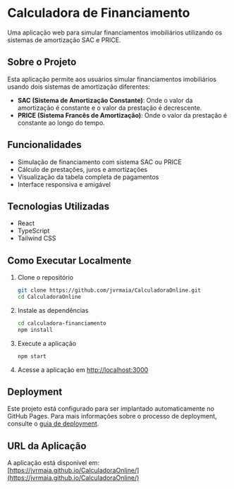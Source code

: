 # Calculadora de Financiamento

Uma aplicação web para simular financiamentos imobiliários utilizando os sistemas de amortização SAC e PRICE.

## Sobre o Projeto

Esta aplicação permite aos usuários simular financiamentos imobiliários usando dois sistemas de amortização diferentes:

- **SAC (Sistema de Amortização Constante)**: Onde o valor da amortização é constante e o valor da prestação é decrescente.
- **PRICE (Sistema Francês de Amortização)**: Onde o valor da prestação é constante ao longo do tempo.

## Funcionalidades

- Simulação de financiamento com sistema SAC ou PRICE
- Cálculo de prestações, juros e amortizações
- Visualização da tabela completa de pagamentos
- Interface responsiva e amigável

## Tecnologias Utilizadas

- React
- TypeScript
- Tailwind CSS

## Como Executar Localmente

1. Clone o repositório
   ```bash
   git clone https://github.com/jvrmaia/CalculadoraOnline.git
   cd CalculadoraOnline
   ```

2. Instale as dependências
   ```bash
   cd calculadora-financiamento
   npm install
   ```

3. Execute a aplicação
   ```bash
   npm start
   ```

4. Acesse a aplicação em [http://localhost:3000](http://localhost:3000)

## Deployment

Este projeto está configurado para ser implantado automaticamente no GitHub Pages. Para mais informações sobre o processo de deployment, consulte o [guia de deployment](.github/README.md).

## URL da Aplicação

A aplicação está disponível em: [https://jvrmaia.github.io/CalculadoraOnline/](https://jvrmaia.github.io/CalculadoraOnline/) 